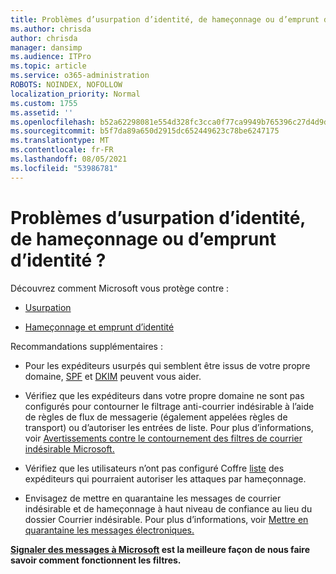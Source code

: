 ```yaml
---
title: Problèmes d’usurpation d’identité, de hameçonnage ou d’emprunt d’identité ?
ms.author: chrisda
author: chrisda
manager: dansimp
ms.audience: ITPro
ms.topic: article
ms.service: o365-administration
ROBOTS: NOINDEX, NOFOLLOW
localization_priority: Normal
ms.custom: 1755
ms.assetid: ''
ms.openlocfilehash: b52a62298081e554d328fc3cca0f77ca9949b765396c27d4d9da247f411d6d2c
ms.sourcegitcommit: b5f7da89a650d2915dc652449623c78be6247175
ms.translationtype: MT
ms.contentlocale: fr-FR
ms.lasthandoff: 08/05/2021
ms.locfileid: "53986781"
---
```

# <a name="issues-with-spoofing-phishing-or-impersonation"></a>Problèmes d’usurpation d’identité, de hameçonnage ou d’emprunt d’identité ?

Découvrez comment Microsoft vous protège contre :

- [Usurpation](https://docs.microsoft.com/microsoft-365/security/office-365-security/anti-spoofing-protection)

- [Hameçonnage et emprunt d’identité](https://docs.microsoft.com/microsoft-365/security/office-365-security/atp-anti-phishing)

Recommandations supplémentaires :

- Pour les expéditeurs usurpés qui semblent être issus de votre propre domaine, [SPF](https://docs.microsoft.com/microsoft-365/security/office-365-security/set-up-spf-in-office-365-to-help-prevent-spoofing) et [DKIM](https://docs.microsoft.com/microsoft-365/security/office-365-security/use-dkim-to-validate-outbound-email) peuvent vous aider.

- Vérifiez que les expéditeurs dans votre propre domaine ne sont pas configurés pour contourner le filtrage anti-courrier indésirable à l’aide de règles de flux de messagerie (également appelées règles de transport) ou d’autoriser les entrées de liste. Pour plus d’informations, voir [Avertissements contre le contournement des filtres de courrier indésirable Microsoft.](https://docs.microsoft.com/exchange/troubleshoot/antispam/cautions-against-bypassing-spam-filters)

- Vérifiez que les utilisateurs n’ont pas configuré Coffre [liste](https://support.office.com/article/BE1BAEA0-BEAB-4A30-B968-9004332336CE) des expéditeurs qui pourraient autoriser les attaques par hameçonnage.

- Envisagez de mettre en quarantaine les messages de courrier indésirable et de hameçonnage à haut niveau de confiance au lieu du dossier Courrier indésirable. Pour plus d’informations, voir [Mettre en quarantaine les messages électroniques.](https://docs.microsoft.com/microsoft-365/security/office-365-security/quarantine-email-messages)

**[Signaler des messages à Microsoft](https://support.office.com/article/b5caa9f1-cdf3-4443-af8c-ff724ea719d2) est la meilleure façon de nous faire savoir comment fonctionnent les filtres.**

